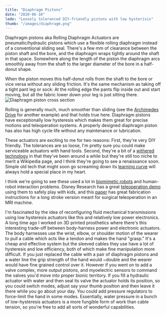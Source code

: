 ```yaml
---
title: "Diaphragm Pistons"
date: "2020-06-10"
lede: "Loosely toleranced DIY-friendly pistons with low hysterisis"
thumb: "/images/diaphragm.png"
---
```

Diaphragm pistons aka Rolling Diaphragm Actuators are pneumatic/hydraulic pistons which use a flexible rolling diaphragm instead of a conventional sliding
seal. There's a few mm of clearance between the piston shaft and the bore, and the diaphragm wraps tightly around the shaft in that space. Somewhere along
the length of the piston the diaphragm arcs smoothly away from the shaft to the larger diameter of the bore in a half-donut shape.

When the piston moves this half-donut rolls from the shaft to the bore or vice versa without any sliding friction. It's the same mechanism as taking off a tight pant leg or sock: At the rolling edge the pants flip inside out and start moving, but all the fabric lower down your leg is just sitting there.
![Diaphragm piston cross section](/images/diaphragm.png)

Rolling is generally much, much smoother than sliding (see the [Archimedes Drive](/exciting/archimedes-drive) for another example) and that holds true here. Diaphragm pistons have exceptionally low hysteresis which makes them great for precise motions and teleoperation systems. A properly designed diaphragm piston has also has high cycle life without any maintenance or lubrication.

These actuators are exciting to me for two reasons: First, they're very DIY friendly. The tolerances are so loose, I'm pretty sure you could make serviceable actuators with hand tools. Second, they're a bit of a [withered technology](https://medium.com/@adamagb/nintendo-s-little-known-product-philosophy-lateral-thinking-with-withered-technology-bac7257d8f4) in that they've been around a while but they're still too niche to merit a Wikipedia page, and I think they're going to see a renaissance soon. Simple old tech that might soon go screaming down its [learning curve](https://blog.ucsusa.org/peter-oconnor/what-is-the-learning-curve) will always hold a special place in my heart.

I think we're going to see these used a lot in [biomimetic robots](/exciting/biomimetic-robotics) and human-robot interaction problems. Disney Research has a great [teleoperation demo](https://www.youtube.com/watch?v=HY4bfnHMdtk&feature=emb_title) using them to safely play with kids, and this [paper](https://www.researchgate.net/publication/330587729_Long-Stroke_Rolling_Diaphragm_Actuators_For_Haptic_Display_of_Forces_in_Teleoperation) has great fabrication instructions for a long stroke version meant for surgical teleoperation in an MRI machine.

I'm fascinated by the idea of reconfiguring fluid mechanical transmissions using low hysteresis actuators like this and relatively low power electronics. A long time ago I worked on 3D printed prosthetics where there's this interesting trade-off between body-harness power and electronic actuators. The body harnesses use the wrist, elbow, or shoulder motion of the wearer to pull a cable which acts like a tendon and makes the hand "grasp." It's a cheap and effective system but the sleeved cables they use have a lot of hysteresis and low efficiency, both of which make fine manipulation more difficult. If you
just replaced the cable with a pair of diaphragm pistons and a water line the grip strength of the hand would ~double and the wearer would have fine grained control over it. However if you went on to add a valve complex, more output pistons, and myoelectric sensors to command the valves you'd
move into proper bionic territory. If you fill a hydraulic actuator with water and then seal its valve the actuator holds its position, so you could
switch modes, adjust say your thumb position and then leave it there while you go about your day. You could add pressure regulators to force-limit the hand in some modes. Essentially, water pressure in a bunch of low-hysteresis actuators is a more fungible form of work than cable tension, so you're free to add all sorts of wonderful capabilities.